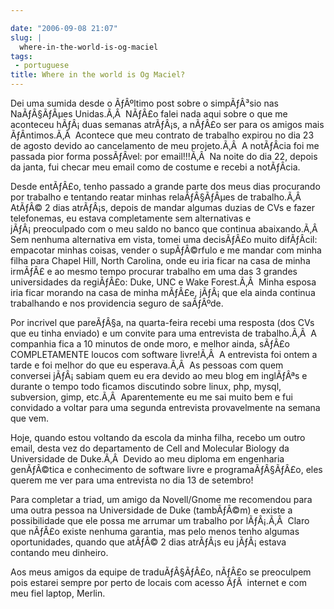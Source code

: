 ```yaml
---

date: "2006-09-08 21:07"
slug: |
  where-in-the-world-is-og-maciel
tags:
 - portuguese
title: Where in the world is Og Maciel?
---
```


Dei uma sumida desde o ÃƒÂºltimo post sobre o simpÃƒÂ³sio nas
NaÃƒÂ§ÃƒÂµes Unidas.Ã‚Â  NÃƒÂ£o falei nada aqui sobre o que me aconteceu
hÃƒÂ¡ duas semanas atrÃƒÂ¡s, a nÃƒÂ£o ser para os amigos mais
ÃƒÂ­ntimos.Ã‚Â  Acontece que meu contrato de trabalho expirou no dia 23
de agosto devido ao cancelamento de meu projeto.Ã‚Â  A notÃƒÂ­cia foi me
passada pior forma possÃƒÂ­vel: por email!!!Ã‚Â  Na noite do dia 22,
depois da janta, fui checar meu email como de costume e recebi a
notÃƒÂ­cia.

Desde entÃƒÂ£o, tenho passado a grande parte dos meus dias procurando
por trabalho e tentando reatar minhas relaÃƒÂ§ÃƒÂµes de trabalho.Ã‚Â 
AtÃƒÂ© 2 dias atrÃƒÂ¡s, depois de mandar algumas duzias de CVs e fazer
telefonemas, eu estava completamente sem alternativas e
jÃƒÂ¡ preoculpado com o meu saldo no banco que continua abaixando.Ã‚Â 
Sem nenhuma alternativa em vista, tomei uma decisÃƒÂ£o muito difÃƒÂ­cil:
empacotar minhas coisas, vender o supÃƒÂ©rfulo e me mandar com minha
filha para Chapel Hill, North Carolina, onde eu iria ficar na casa de
minha irmÃƒÂ£ e ao mesmo tempo procurar trabalho em uma das 3 grandes
universidades da regiÃƒÂ£o: Duke, UNC e Wake Forest.Ã‚Â  Minha esposa
iria ficar morando na casa de minha mÃƒÂ£e, jÃƒÂ¡ que ela ainda continua
trabalhando e nos providencia seguro de saÃƒÂºde.

Por incrivel que pareÃƒÂ§a, na quarta-feira recebi uma resposta (dos CVs
que eu tinha enviado) e um convite para uma entrevista de trabalho.Ã‚Â 
A companhia fica a 10 minutos de onde moro, e melhor ainda, sÃƒÂ£o
COMPLETAMENTE loucos com software livre!Ã‚Â  A entrevista foi ontem a
tarde e foi melhor do que eu esperava.Ã‚Â  As pessoas com quem conversei
jÃƒÂ¡ sabiam quem eu era devido ao meu blog em inglÃƒÂªs e durante o
tempo todo ficamos discutindo sobre linux, php, mysql, subversion, gimp,
etc.Ã‚Â  Aparentemente eu me sai muito bem e fui convidado a voltar para
uma segunda entrevista provavelmente na semana que vem.

Hoje, quando estou voltando da escola da minha filha, recebo um outro
email, desta vez do departamento de Cell and Molecular Biology da
Universidade de Duke.Ã‚Â  Devido ao meu diploma em engenharia
genÃƒÂ©tica e conhecimento de software livre e programaÃƒÂ§ÃƒÂ£o, eles
querem me ver para uma entrevista no dia 13 de setembro!

Para completar a triad, um amigo da Novell/Gnome me recomendou para uma
outra pessoa na Universidade de Duke (tambÃƒÂ©m) e existe a
possibilidade que ele possa me arrumar um trabalho por lÃƒÂ¡.Ã‚Â  Claro
que nÃƒÂ£o existe nenhuma garantia, mas pelo menos tenho algumas
oportunidades, quando que atÃƒÂ© 2 dias atrÃƒÂ¡s eu jÃƒÂ¡ estava
contando meu dinheiro.

Aos meus amigos da equipe de traduÃƒÂ§ÃƒÂ£o, nÃƒÂ£o se preoculpem pois
estarei sempre por perto de locais com acesso ÃƒÂ  internet e com meu
fiel laptop, Merlin.
